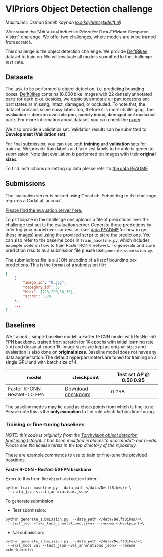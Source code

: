 # VIPriors Object Detection challenge

*Maintainer: Osman Semih Kayhan (o.s.kayhan@tudelft.nl)*

We present the "4th Visual Inductive Priors for Data-Efficient Computer Vision" challenge. We offer two challenges, where models are to be trained from scratch.

This challenge is the object detection challenge. We provide [DelftBikes](https://github.com/oskyhn/DelftBikes) dataset to train on. We will evaluate all models submitted to the challenge test data.

## Datasets

The task to be performed is object detection, i.e. predicting bounding boxes. [DelftBikes](https://github.com/oskyhn/DelftBikes) contains 10,000 bike images with 22 densely annotated parts for each bike. Besides, we explicitly annotate all part locations and part states as missing, intact, damaged, or occluded. To note that, the dataset contains some noisy labels too, thefore it is more challenging. The evaluation is done on avaliable part, namely intact, damaged and occluded parts. For more information about dataset, you can check the [paper](https://arxiv.org/abs/2106.02523).

We also provide a validation set. Validation results can be submitted to **Development (Validation set)**.

For final submission, you can use both **training** and **validation** sets for training. We provide train labels and fake test labels to be able to generate submission. Note that evaluation is performed on images with their **original sizes**.

To find instructions on setting up data please refer to [the data README](data/README.md).


## Submissions

The evaluation server is hosted using CodaLab. Submitting to the challenge requires a CodaLab account.

[Please find the evaluation server here.](https://codalab.lisn.upsaclay.fr/competitions/13493)

To participate in the challenge one uploads a file of predictions over the challenge test set to the evaluation server. Generate these predictions by inferring your model over our test set (see [data README](data/README.md) for how to get these images) and using the provided script to store the predictions. You can also refer to the baseline code in `train_baseline.py`, which includes example code on how to train Faster RCNN network. To generate and store prediction results as a submission file please use `generate_submission.py`.

The submissions file is a JSON encoding of a list of bounding box predictions. This is the format of a submission file:

```json
[
    {
        "image_id": "0.jpg",
        "category_id": 5,
        "bbox": [220,220,30,30],
        "score": 0.98,
    },
    ...
]
```

## Baselines

We trained a simple baseline model: a Faster R-CNN model with ResNet-50 FPN backbone, trained from scratch for 16 epochs with initial learning rate `0.01` and decay at epoch 15.
Image sizes are kept as original sizes and evaluation is also done on **original sizes**. Baseline model does not have any data augmentation.  The default hyperparameters are tuned for training on a single GPU and with batch size of 4.

| **model**           | **checkpoint** | **Test set AP @ 0.50:0.95** |
| ------------------- | -------------- | ---------------- |
| Faster R-CNN ResNet-50 FPN | [Download checkpoint](https://competitions.codalab.org/my/datasets/download/2c4c6b4a-c50d-4c38-89d4-0da551d20a81)      | 0.258       |

The baseline models may be used as checkpoints from which to fine-tune. Please note this is the **only exception** to the rule which forbids fine-tuning.

### Training or fine-tuning baselines

*NOTE: this code is originally from the [Torchvision object detection finetuning tutorial](https://pytorch.org/tutorials/intermediate/torchvision_tutorial.html). It has been modified in places to accomodate our needs. Please see the license terms in the top directory of the repository.*

These are example commands to use to train or fine-tune the provided baselines.

**Faster R-CNN - ResNet-50 FPN backbone**

Execute this from the `object-detection` folder:

```
python train_baseline.py --data_path </data/DelftBikes/> \
 --train_json <train_annotations.json> 
```
To generate submission:

- Test submission:
```
python generate_submission.py  --data_path </data/DelftBikes/>\
 --test_json <fake_test_annotations.json> --resume <checkpoint>\

```
- Val submission:
```
python generate_submission.py  --data_path </data/DelftBikes/>\
 --eval_mode val --test_json <val_annotations.json> --resume <checkpoint>\

```
